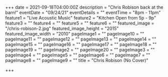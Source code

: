 +++
date = 2021-09-18T04:00:00Z
description = "Chris Robison back at the barn!"
eventDate = "09/24/21"
eventDetails = ""
eventTime = "8pm - 11pm"
feature1 = "Live Acoustic Music"
feature2 = "Kitchen Open from 5p - 9p"
feature3 = ""
feature4 = ""
feature5 = ""
feature6 = ""
featured_image = "/chris-robison-2.jpg"
featured_image_height = "2015"
featured_image_width = "2010"
pageImage1 = ""
pageImage10 = ""
pageImage11 = ""
pageImage12 = ""
pageImage13 = ""
pageImage14 = ""
pageImage15 = ""
pageImage16 = ""
pageImage17 = ""
pageImage18 = ""
pageImage19 = ""
pageImage2 = ""
pageImage20 = ""
pageImage3 = ""
pageImage4 = ""
pageImage5 = ""
pageImage6 = ""
pageImage7 = ""
pageImage8 = ""
pageImage9 = ""
title = "Chris Robison (No Cover)"

+++
